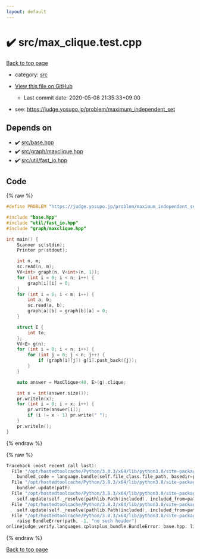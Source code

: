```yaml
---
layout: default
---
```


<!-- mathjax config similar to math.stackexchange -->
<script type="text/javascript" async
  src="https://cdnjs.cloudflare.com/ajax/libs/mathjax/2.7.5/MathJax.js?config=TeX-MML-AM_CHTML">
</script>
<script type="text/x-mathjax-config">
  MathJax.Hub.Config({
    TeX: { equationNumbers: { autoNumber: "AMS" }},
    tex2jax: {
      inlineMath: [ ['$','$'] ],
      processEscapes: true
    },
    "HTML-CSS": { matchFontHeight: false },
    displayAlign: "left",
    displayIndent: "2em"
  });
</script>

<script type="text/javascript" src="https://cdnjs.cloudflare.com/ajax/libs/jquery/3.4.1/jquery.min.js"></script>
<script src="https://cdn.jsdelivr.net/npm/jquery-balloon-js@1.1.2/jquery.balloon.min.js" integrity="sha256-ZEYs9VrgAeNuPvs15E39OsyOJaIkXEEt10fzxJ20+2I=" crossorigin="anonymous"></script>
<script type="text/javascript" src="../../assets/js/copy-button.js"></script>
<link rel="stylesheet" href="../../assets/css/copy-button.css" />


# :heavy_check_mark: src/max_clique.test.cpp

<a href="../../index.html">Back to top page</a>

* category: <a href="../../index.html#25d902c24283ab8cfbac54dfa101ad31">src</a>
* <a href="{{ site.github.repository_url }}/blob/master/src/max_clique.test.cpp">View this file on GitHub</a>
    - Last commit date: 2020-05-08 21:35:33+09:00


* see: <a href="https://judge.yosupo.jp/problem/maximum_independent_set">https://judge.yosupo.jp/problem/maximum_independent_set</a>


## Depends on

* :heavy_check_mark: <a href="../../library/src/base.hpp.html">src/base.hpp</a>
* :heavy_check_mark: <a href="../../library/src/graph/maxclique.hpp.html">src/graph/maxclique.hpp</a>
* :heavy_check_mark: <a href="../../library/src/util/fast_io.hpp.html">src/util/fast_io.hpp</a>


## Code

<a id="unbundled"></a>
{% raw %}
```cpp
#define PROBLEM "https://judge.yosupo.jp/problem/maximum_independent_set"

#include "base.hpp"
#include "util/fast_io.hpp"
#include "graph/maxclique.hpp"

int main() {
    Scanner sc(stdin);
    Printer pr(stdout);

    int n, m;
    sc.read(n, m);
    VV<int> graph(n, V<int>(n, 1));
    for (int i = 0; i < n; i++) {
        graph[i][i] = 0;
    }
    for (int i = 0; i < m; i++) {
        int a, b;
        sc.read(a, b);
        graph[a][b] = graph[b][a] = 0;
    }

    struct E {
        int to;
    };
    VV<E> g(n);
    for (int i = 0; i < n; i++) {
        for (int j = 0; j < n; j++) {
            if (graph[i][j]) g[i].push_back({j});
        }
    }

    auto answer = MaxClique<40, E>(g).clique;

    int x = int(answer.size());
    pr.writeln(x);
    for (int i = 0; i < x; i++) {
        pr.write(answer[i]);
        if (i != x - 1) pr.write(" ");
    }
    pr.writeln();
}

```
{% endraw %}

<a id="bundled"></a>
{% raw %}
```cpp
Traceback (most recent call last):
  File "/opt/hostedtoolcache/Python/3.8.3/x64/lib/python3.8/site-packages/onlinejudge_verify/docs.py", line 349, in write_contents
    bundled_code = language.bundle(self.file_class.file_path, basedir=pathlib.Path.cwd())
  File "/opt/hostedtoolcache/Python/3.8.3/x64/lib/python3.8/site-packages/onlinejudge_verify/languages/cplusplus.py", line 172, in bundle
    bundler.update(path)
  File "/opt/hostedtoolcache/Python/3.8.3/x64/lib/python3.8/site-packages/onlinejudge_verify/languages/cplusplus_bundle.py", line 282, in update
    self.update(self._resolve(pathlib.Path(included), included_from=path))
  File "/opt/hostedtoolcache/Python/3.8.3/x64/lib/python3.8/site-packages/onlinejudge_verify/languages/cplusplus_bundle.py", line 282, in update
    self.update(self._resolve(pathlib.Path(included), included_from=path))
  File "/opt/hostedtoolcache/Python/3.8.3/x64/lib/python3.8/site-packages/onlinejudge_verify/languages/cplusplus_bundle.py", line 162, in _resolve
    raise BundleError(path, -1, "no such header")
onlinejudge_verify.languages.cplusplus_bundle.BundleError: base.hpp: line -1: no such header

```
{% endraw %}

<a href="../../index.html">Back to top page</a>

